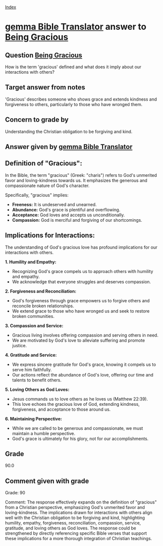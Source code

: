 
[Index](../../index.md)
# [gemma Bible Translator](../../answering_models/gemma_Bible_Translator.md) answer to [Being Gracious](../../questions/Being_Gracious.md)

## Question [Being Gracious](../../questions/Being_Gracious.md)
How is the term 'gracious' defined and what does it imply about our interactions with others?

## Target answer from notes
'Gracious' describes someone who shows grace and extends kindness and forgiveness to others, particularly to those who have wronged them.

## Concern to grade by
Understanding the Christian obligation to be forgiving and kind.

## Answer given by [gemma Bible Translator](../../answering_models/gemma_Bible_Translator.md)
## Definition of "Gracious":

In the Bible, the term "gracious" (Greek: "charis") refers to God's unmerited favor and loving-kindness towards us. It emphasizes the generous and compassionate nature of God's character. 

Specifically, "gracious" implies:

* **Freeness:** It is undeserved and unearned.
* **Abundance:** God's grace is plentiful and overflowing.
* **Acceptance:** God loves and accepts us unconditionally.
* **Compassion:** God is merciful and forgiving of our shortcomings.


## Implications for Interactions:

The understanding of God's gracious love has profound implications for our interactions with others. 

**1. Humility and Empathy:**

* Recognizing God's grace compels us to approach others with humility and empathy.
* We acknowledge that everyone struggles and deserves compassion.

**2. Forgiveness and Reconciliation:**

* God's forgiveness through grace empowers us to forgive others and reconcile broken relationships.
* We extend grace to those who have wronged us and seek to restore broken communities.

**3. Compassion and Service:**

* Gracious living involves offering compassion and serving others in need.
* We are motivated by God's love to alleviate suffering and promote justice.

**4. Gratitude and Service:**

* We express sincere gratitude for God's grace, knowing it compels us to serve him faithfully.
* Our actions reflect the abundance of God's love, offering our time and talents to benefit others.

**5. Loving Others as God Loves:**

* Jesus commands us to love others as he loves us (Matthew 22:39).
* This love echoes the gracious love of God, extending kindness, forgiveness, and acceptance to those around us.

**6. Maintaining Perspective:**

* While we are called to be generous and compassionate, we must maintain a humble perspective.
* God's grace is ultimately for his glory, not for our accomplishments.

## Grade
90.0

## Comment given with grade
Grade: 90

Comment: The response effectively expands on the definition of "gracious" from a Christian perspective, emphasizing God's unmerited favor and loving-kindness. The implications drawn for interactions with others align well with the Christian obligation to be forgiving and kind, highlighting humility, empathy, forgiveness, reconciliation, compassion, service, gratitude, and loving others as God loves. The response could be strengthened by directly referencing specific Bible verses that support these implications for a more thorough integration of Christian teachings.
